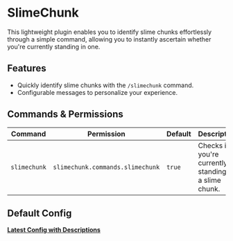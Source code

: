 # SlimeChunk
This lightweight plugin enables you to identify slime chunks effortlessly through a simple command, allowing you to instantly ascertain whether you're currently standing in one.

## Features
- Quickly identify slime chunks with the `/slimechunk` command.
- Configurable messages to personalize your experience.

## Commands & Permissions
| Command    | Permission                     | Default | Description |
|------------|--------------------------------|---------|-------------|
| `slimechunk` | `slimechunk.commands.slimechunk` | `true`  |Checks if you're currently standing in a slime chunk.|

## Default Config
[**Latest Config with Descriptions**](https://github.com/magicalmonke/slimechunk/blob/master/src/main/resources/config.yml)
